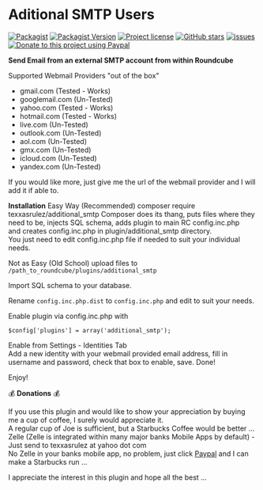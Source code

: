 # Aditional SMTP Users #

[![Packagist](https://img.shields.io/packagist/dt/texxasrulez/additional_smtp?style=plastic)](https://packagist.org/packages/texxasrulez/additional_smtp)
[![Packagist Version](https://img.shields.io/packagist/v/texxasrulez/additional_smtp?style=plastic&logo=packagist&logoColor=white)](https://packagist.org/packages/texxasrulez/additional_smtp)
[![Project license](https://img.shields.io/github/license/texxasrulez/additional_smtp?style=plastic)](https://github.com/texxasrulez/additional_smtp/LICENSE)
[![GitHub stars](https://img.shields.io/github/stars/texxasrulez/additional_smtp?style=plastic&logo=github)](https://github.com/texxasrulez/additional_smtp/stargazers)
[![issues](https://img.shields.io/github/issues/texxasrulez/additional_smtp?style=plastic)](https://github.com/texxasrulez/additional_smtp/issues)
[![Donate to this project using Paypal](https://img.shields.io/badge/paypal-money_please-blue.svg?style=plastic&logo=paypal)](https://www.paypal.me/texxasrulez)

**Send Email from an external SMTP account from within Roundcube**  

Supported Webmail Providers "out of the box"  

* gmail.com (Tested - Works)  
* googlemail.com (Un-Tested)  
* yahoo.com (Tested - Works)  
* hotmail.com (Tested - Works)  
* live.com (Un-Tested)  
* outlook.com (Un-Tested)  
* aol.com (Un-Tested)  
* gmx.com (Un-Tested)  
* icloud.com (Un-Tested)  
* yandex.com (Un-Tested)  
  
If you would like more, just give me the url of the webmail provider and I will add it if able to.  

**Installation**
Easy Way (Recommended)
composer require texxasrulez/additional_smtp
Composer does its thang, puts files where they need to be, injects SQL schema, adds plugin to main RC config.inc.php  
and creates config.inc.php in plugin/additional_smtp directory.  
You just need to edit config.inc.php file if needed to suit your individual needs.

Not as Easy (Old School)
upload files to `/path_to_roundcube/plugins/additional_smtp`  

Import SQL schema to your database.  

Rename `config.inc.php.dist` to `config.inc.php` and edit to suit your needs.  

Enable plugin via config.inc.php with

`$config['plugins'] = array('additional_smtp');`

Enable from Settings - Identities Tab  
Add a new identity with your webmail provided email address, fill in username and password, check that box to enable, save. Done!  

Enjoy!  

:moneybag: **Donations** :moneybag:  

If you use this plugin and would like to show your appreciation by buying me a cup of coffee, I surely would appreciate it.  
A regular cup of Joe is sufficient, but a Starbucks Coffee would be better ...  
Zelle (Zelle is integrated within many major banks Mobile Apps by default) - Just send to texxasrulez at yahoo dot com  
No Zelle in your banks mobile app, no problem, just click [Paypal](https://paypal.me/texxasrulez?locale.x=en_US) and I can make a Starbucks run ...  

I appreciate the interest in this plugin and hope all the best ...
